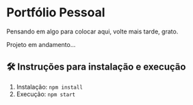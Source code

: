 # Portfólio Pessoal

Pensando em algo para colocar aqui, volte mais tarde, grato.

Projeto em andamento...

## 🛠 Instruções para instalação e execução
1. Instalação: `npm install`
2. Execução: `npm start`